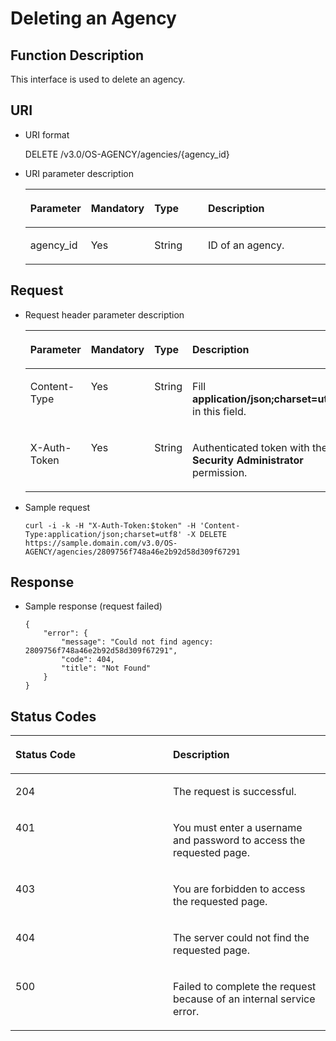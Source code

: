 # Deleting an Agency<a name="en-us_topic_0079467625"></a>

## Function Description<a name="sb6596dc8b5f44731a92c8b950ee95e38"></a>

This interface is used to delete an agency.

## URI<a name="se12ea354d7df4a2f89999cc32c337dd7"></a>

-   URI format

    DELETE /v3.0/OS-AGENCY/agencies/\{agency\_id\}


-   URI parameter description

    <a name="t9160453da6c646bab98ddb409718d030"></a>
    <table><thead align="left"><tr id="r0790258fcb724e31999bd0c4f0f7cd8e"><th class="cellrowborder" valign="top" width="18.360000000000003%" id="mcps1.1.5.1.1"><p id="a8b4497ec357e417eae3508dcc05bfdda"><a name="a8b4497ec357e417eae3508dcc05bfdda"></a><a name="a8b4497ec357e417eae3508dcc05bfdda"></a><strong id="en-us_topic_0026586105_b842352706143612"><a name="en-us_topic_0026586105_b842352706143612"></a><a name="en-us_topic_0026586105_b842352706143612"></a>Parameter</strong></p>
    </th>
    <th class="cellrowborder" valign="top" width="18.48%" id="mcps1.1.5.1.2"><p id="a27e14d6572df4c69a0f4d68b18602437"><a name="a27e14d6572df4c69a0f4d68b18602437"></a><a name="a27e14d6572df4c69a0f4d68b18602437"></a><strong id="b842352706161940"><a name="b842352706161940"></a><a name="b842352706161940"></a>Mandatory</strong></p>
    </th>
    <th class="cellrowborder" valign="top" width="18.86%" id="mcps1.1.5.1.3"><p id="aa372e51be903421da30b54b77c6ce29c"><a name="aa372e51be903421da30b54b77c6ce29c"></a><a name="aa372e51be903421da30b54b77c6ce29c"></a><strong id="b842352706143526"><a name="b842352706143526"></a><a name="b842352706143526"></a>Type</strong></p>
    </th>
    <th class="cellrowborder" valign="top" width="44.3%" id="mcps1.1.5.1.4"><p id="aed93ee8738a643fdaae6aed295844ab2"><a name="aed93ee8738a643fdaae6aed295844ab2"></a><a name="aed93ee8738a643fdaae6aed295844ab2"></a><strong id="b20601766145329"><a name="b20601766145329"></a><a name="b20601766145329"></a>Description</strong></p>
    </th>
    </tr>
    </thead>
    <tbody><tr id="r3438217c55c7410fa66f7d1dc61d35d7"><td class="cellrowborder" valign="top" width="18.360000000000003%" headers="mcps1.1.5.1.1 "><p id="a1a21bcca29fe4ef1b7b752484f32330e"><a name="a1a21bcca29fe4ef1b7b752484f32330e"></a><a name="a1a21bcca29fe4ef1b7b752484f32330e"></a>agency_id</p>
    </td>
    <td class="cellrowborder" valign="top" width="18.48%" headers="mcps1.1.5.1.2 "><p id="af4b82dfe9d5b411bab7fc415e602ed72"><a name="af4b82dfe9d5b411bab7fc415e602ed72"></a><a name="af4b82dfe9d5b411bab7fc415e602ed72"></a>Yes</p>
    </td>
    <td class="cellrowborder" valign="top" width="18.86%" headers="mcps1.1.5.1.3 "><p id="a2912d1342d76422e839f3d24b6dc912d"><a name="a2912d1342d76422e839f3d24b6dc912d"></a><a name="a2912d1342d76422e839f3d24b6dc912d"></a>String</p>
    </td>
    <td class="cellrowborder" valign="top" width="44.3%" headers="mcps1.1.5.1.4 "><p id="afc3d3b18f93c4b2997ef7cefda5e5a8a"><a name="afc3d3b18f93c4b2997ef7cefda5e5a8a"></a><a name="afc3d3b18f93c4b2997ef7cefda5e5a8a"></a>ID of an agency.</p>
    </td>
    </tr>
    </tbody>
    </table>


## Request<a name="s6b7ffda07dd44957b5fb7f306b13a924"></a>

-   Request header parameter description

    <a name="tf116769063204d7596eaaa9fd057926d"></a>
    <table><thead align="left"><tr id="r8e25bcd7ed0d474cb19289b1da801b23"><th class="cellrowborder" valign="top" width="19.36%" id="mcps1.1.5.1.1"><p id="aa20bfca9bf01411ba9cf7ea09be73cba"><a name="aa20bfca9bf01411ba9cf7ea09be73cba"></a><a name="aa20bfca9bf01411ba9cf7ea09be73cba"></a><strong id="b775932645"><a name="b775932645"></a><a name="b775932645"></a>Parameter</strong></p>
    </th>
    <th class="cellrowborder" valign="top" width="16.73%" id="mcps1.1.5.1.2"><p id="aa8f2b48d9a0a411098dd2e918ed50bc7"><a name="aa8f2b48d9a0a411098dd2e918ed50bc7"></a><a name="aa8f2b48d9a0a411098dd2e918ed50bc7"></a><strong id="b84235270616358"><a name="b84235270616358"></a><a name="b84235270616358"></a>Mandatory</strong></p>
    </th>
    <th class="cellrowborder" valign="top" width="19.46%" id="mcps1.1.5.1.3"><p id="ad81c2db9fab54416942d17d4054153fa"><a name="ad81c2db9fab54416942d17d4054153fa"></a><a name="ad81c2db9fab54416942d17d4054153fa"></a><strong id="b1283822302"><a name="b1283822302"></a><a name="b1283822302"></a>Type</strong></p>
    </th>
    <th class="cellrowborder" valign="top" width="44.45%" id="mcps1.1.5.1.4"><p id="ade539319fe5544b884685f354ea18b1f"><a name="ade539319fe5544b884685f354ea18b1f"></a><a name="ade539319fe5544b884685f354ea18b1f"></a><strong id="b2036566434"><a name="b2036566434"></a><a name="b2036566434"></a>Description</strong></p>
    </th>
    </tr>
    </thead>
    <tbody><tr id="r1bc4074380ce4caa98258b006d937e2f"><td class="cellrowborder" valign="top" width="19.36%" headers="mcps1.1.5.1.1 "><p id="a1a0a073e17de4254a5904d17faaf54b7"><a name="a1a0a073e17de4254a5904d17faaf54b7"></a><a name="a1a0a073e17de4254a5904d17faaf54b7"></a>Content-Type</p>
    </td>
    <td class="cellrowborder" valign="top" width="16.73%" headers="mcps1.1.5.1.2 "><p id="a81855a86cedb4c1bbdcb03de8c7ef87d"><a name="a81855a86cedb4c1bbdcb03de8c7ef87d"></a><a name="a81855a86cedb4c1bbdcb03de8c7ef87d"></a>Yes</p>
    </td>
    <td class="cellrowborder" valign="top" width="19.46%" headers="mcps1.1.5.1.3 "><p id="af506635a79744dcb85881210222edcc4"><a name="af506635a79744dcb85881210222edcc4"></a><a name="af506635a79744dcb85881210222edcc4"></a>String</p>
    </td>
    <td class="cellrowborder" valign="top" width="44.45%" headers="mcps1.1.5.1.4 "><p id="a6f7c37f5f0704523b61136a4d1e72a7b"><a name="a6f7c37f5f0704523b61136a4d1e72a7b"></a><a name="a6f7c37f5f0704523b61136a4d1e72a7b"></a>Fill <strong id="b842352706161331"><a name="b842352706161331"></a><a name="b842352706161331"></a>application/json;charset=utf8</strong> in this field.</p>
    </td>
    </tr>
    <tr id="r8022c5e431104b75841d73f8bf0d83b5"><td class="cellrowborder" valign="top" width="19.36%" headers="mcps1.1.5.1.1 "><p id="a96f588d7ea674791961c78d8b7469fe5"><a name="a96f588d7ea674791961c78d8b7469fe5"></a><a name="a96f588d7ea674791961c78d8b7469fe5"></a>X-Auth-Token</p>
    </td>
    <td class="cellrowborder" valign="top" width="16.73%" headers="mcps1.1.5.1.2 "><p id="ae1c8f8b729084269b159f1d491513b17"><a name="ae1c8f8b729084269b159f1d491513b17"></a><a name="ae1c8f8b729084269b159f1d491513b17"></a>Yes</p>
    </td>
    <td class="cellrowborder" valign="top" width="19.46%" headers="mcps1.1.5.1.3 "><p id="ab6dd06b9fe6c43a8bda64189dc5aeb29"><a name="ab6dd06b9fe6c43a8bda64189dc5aeb29"></a><a name="ab6dd06b9fe6c43a8bda64189dc5aeb29"></a>String</p>
    </td>
    <td class="cellrowborder" valign="top" width="44.45%" headers="mcps1.1.5.1.4 "><p id="a6f8a4cec8b1e4540ba921ba50f5ba3a3"><a name="a6f8a4cec8b1e4540ba921ba50f5ba3a3"></a><a name="a6f8a4cec8b1e4540ba921ba50f5ba3a3"></a>Authenticated token with the <strong id="b750798910387"><a name="b750798910387"></a><a name="b750798910387"></a>Security Administrator</strong> permission.</p>
    </td>
    </tr>
    </tbody>
    </table>


-   Sample request

    ```
    curl -i -k -H "X-Auth-Token:$token" -H 'Content-Type:application/json;charset=utf8' -X DELETE https://sample.domain.com/v3.0/OS-AGENCY/agencies/2809756f748a46e2b92d58d309f67291
    ```


## Response<a name="sbc04ebdb940349d9a2107d5041800789"></a>

-   Sample response \(request failed\)

    ```
    {
        "error": {
            "message": "Could not find agency: 2809756f748a46e2b92d58d309f67291",
            "code": 404,
            "title": "Not Found"
        }
    }
    ```


## **Status Codes**<a name="sdfa0d1f63be8432287f6ecc0fe4b91c5"></a>

<a name="tc7141067802c43ef881aa22220820fb7"></a>
<table><thead align="left"><tr id="ra753c762e52944509247ce977b72ae90"><th class="cellrowborder" valign="top" width="50%" id="mcps1.1.3.1.1"><p id="afcb83520d064464dabb3441e86ae7486"><a name="afcb83520d064464dabb3441e86ae7486"></a><a name="afcb83520d064464dabb3441e86ae7486"></a><strong id="b691157769"><a name="b691157769"></a><a name="b691157769"></a>Status Code</strong></p>
</th>
<th class="cellrowborder" valign="top" width="50%" id="mcps1.1.3.1.2"><p id="a38c9798d04d94fe0819e20aaaa6cc5ec"><a name="a38c9798d04d94fe0819e20aaaa6cc5ec"></a><a name="a38c9798d04d94fe0819e20aaaa6cc5ec"></a><strong id="b265942355"><a name="b265942355"></a><a name="b265942355"></a>Description</strong></p>
</th>
</tr>
</thead>
<tbody><tr id="r35129cb7e9e24827b7a08134ae4a3fc3"><td class="cellrowborder" valign="top" width="50%" headers="mcps1.1.3.1.1 "><p id="ab1c9a58498d14deb910e2679dc8884b0"><a name="ab1c9a58498d14deb910e2679dc8884b0"></a><a name="ab1c9a58498d14deb910e2679dc8884b0"></a>204</p>
</td>
<td class="cellrowborder" valign="top" width="50%" headers="mcps1.1.3.1.2 "><p id="ac2a02d868a9a4f3489e5e18374329c3a"><a name="ac2a02d868a9a4f3489e5e18374329c3a"></a><a name="ac2a02d868a9a4f3489e5e18374329c3a"></a>The request is successful.</p>
</td>
</tr>
<tr id="rea238a1492f74494aba7c5bbfc11e13d"><td class="cellrowborder" valign="top" width="50%" headers="mcps1.1.3.1.1 "><p id="a21d8c4bd30e042469ed07bee172d2858"><a name="a21d8c4bd30e042469ed07bee172d2858"></a><a name="a21d8c4bd30e042469ed07bee172d2858"></a>401</p>
</td>
<td class="cellrowborder" valign="top" width="50%" headers="mcps1.1.3.1.2 "><p id="a34e556791e6f40ff8ac68110192a21f1"><a name="a34e556791e6f40ff8ac68110192a21f1"></a><a name="a34e556791e6f40ff8ac68110192a21f1"></a>You must enter a username and password to access the requested page.</p>
</td>
</tr>
<tr id="rb960e9f524b9467ea13bfef36fe20a86"><td class="cellrowborder" valign="top" width="50%" headers="mcps1.1.3.1.1 "><p id="a5c605ca12e0b40be89ebe65ba66f49f4"><a name="a5c605ca12e0b40be89ebe65ba66f49f4"></a><a name="a5c605ca12e0b40be89ebe65ba66f49f4"></a>403</p>
</td>
<td class="cellrowborder" valign="top" width="50%" headers="mcps1.1.3.1.2 "><p id="a43d3636287fc476a9e1de01fd9101d24"><a name="a43d3636287fc476a9e1de01fd9101d24"></a><a name="a43d3636287fc476a9e1de01fd9101d24"></a>You are forbidden to access the requested page.</p>
</td>
</tr>
<tr id="r200e6dc59b404ee3b10f0ee3c30a93a3"><td class="cellrowborder" valign="top" width="50%" headers="mcps1.1.3.1.1 "><p id="ae3268a5f33df48649e441d3c426f2a65"><a name="ae3268a5f33df48649e441d3c426f2a65"></a><a name="ae3268a5f33df48649e441d3c426f2a65"></a>404</p>
</td>
<td class="cellrowborder" valign="top" width="50%" headers="mcps1.1.3.1.2 "><p id="acbfcfb3f66b34dab8ee8f165b0946232"><a name="acbfcfb3f66b34dab8ee8f165b0946232"></a><a name="acbfcfb3f66b34dab8ee8f165b0946232"></a>The server could not find the requested page.</p>
</td>
</tr>
<tr id="r7bde0cda122243379e138695a0dc77c8"><td class="cellrowborder" valign="top" width="50%" headers="mcps1.1.3.1.1 "><p id="ab44cab09ac2c4f87b312aedb8fc7ca26"><a name="ab44cab09ac2c4f87b312aedb8fc7ca26"></a><a name="ab44cab09ac2c4f87b312aedb8fc7ca26"></a>500</p>
</td>
<td class="cellrowborder" valign="top" width="50%" headers="mcps1.1.3.1.2 "><p id="a1c3f6fd876f8434c8b5c993667fbf707"><a name="a1c3f6fd876f8434c8b5c993667fbf707"></a><a name="a1c3f6fd876f8434c8b5c993667fbf707"></a>Failed to complete the request because of an internal service error.</p>
</td>
</tr>
</tbody>
</table>

